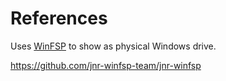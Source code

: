 

# References
Uses [WinFSP](https://winfsp.dev/rel/) to show as physical Windows drive.

https://github.com/jnr-winfsp-team/jnr-winfsp